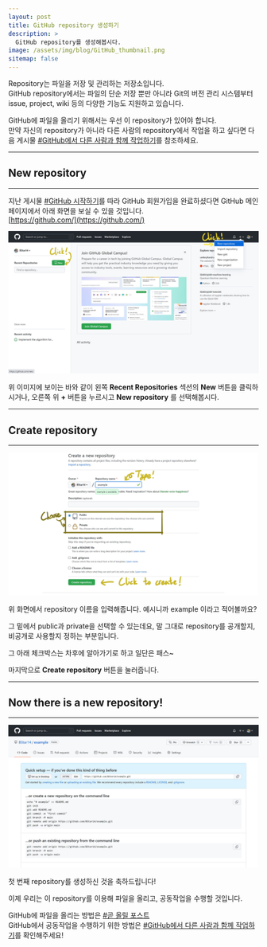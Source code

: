 ```yaml
---
layout: post
title: GitHub repository 생성하기
description: >
  GitHub repository를 생성해봅시다.
image: /assets/img/blog/GitHub_thumbnail.png
sitemap: false
---
```


Repository는 파일을 저장 및 관리하는 저장소입니다.  
GitHub repository에서는 파일의 단순 저장 뿐만 아니라 Git의 버전 관리 시스템부터 issue, project, wiki 등의 다양한 기능도 지원하고 있습니다.

GitHub에 파일을 올리기 위해서는 우선 이 repository가 있어야 합니다.  
만약 자신의 repository가 아니라 다른 사람의 repository에서 작업을 하고 싶다면 다음 게시물 [#GitHub에서 다른 사람과 함께 작업하기](2022-03-24-how-to-collaborate-with-others-on-github)를 참조하세요.

---
## New repository
---

지난 게시물 [#GitHub 시작하기](2022-02-22-introducntion-to-github)를 따라 GitHub 회원가입을 완료하셨다면 GitHub 메인 페이지에서 아래 화면을 보실 수 있을 것입니다.  
[https://github.com/](https://github.com/)

![](/assets/img/blog/2022-02-28-how-to-create-github-repository-01.jpg)

위 이미지에 보이는 바와 같이 왼쪽 __Recent Repositories__ 섹션의 __New__ 버튼을 클릭하시거나, 오른쪽 위 __+__ 버튼을 누르시고 __New repository__ 를 선택해봅시다.

---
## Create repository
---

![](/assets/img/blog/2022-02-28-how-to-create-github-repository-02.jpg)

위 화면에서 repository 이름을 입력해줍니다. 예시니까 example 이라고 적어볼까요?

그 밑에서 public과 private을 선택할 수 있는데요, 말 그대로 repository를 공개할지, 비공개로 사용할지 정하는 부분입니다.

그 아래 체크박스는 차후에 알아가기로 하고 일단은 패스~

마지막으로 __Create repository__ 버튼을 눌러줍니다.

---
## Now there is a new repository!
---

![](/assets/img/blog/2022-02-28-how-to-create-github-repository-03.jpg)

첫 번째 repository를 생성하신 것을 축하드립니다!

이제 우리는 이 repository를 이용해 파일을 올리고, 공동작업을 수행할 것입니다.

GitHub에 파일을 올리는 방법은 [#곧 올릴 포스트]()  
GitHub에서 공동작업을 수행하기 위한 방법은 [#GitHub에서 다른 사람과 함께 작업하기](2022-03-24-how-to-collaborate-with-others-on-github)를 확인해주세요!
